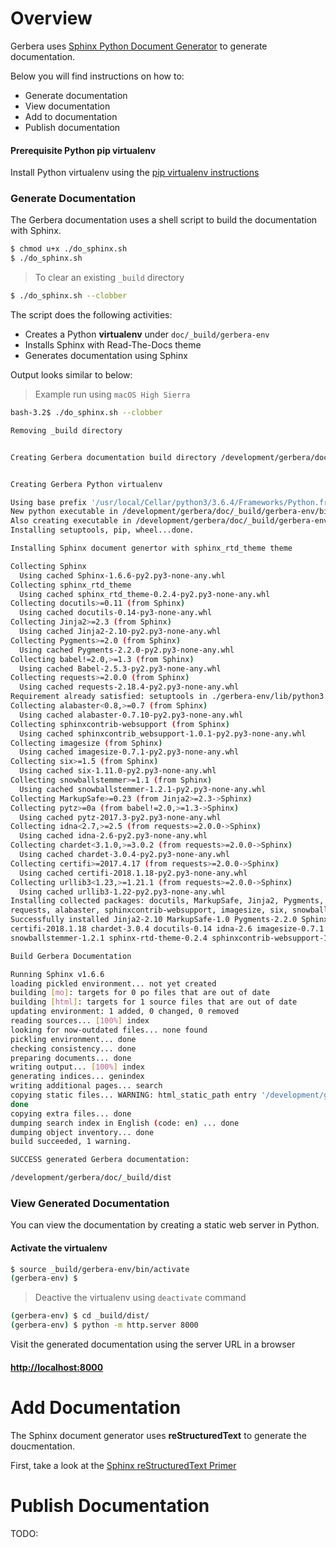# Overview

Gerbera uses [Sphinx Python Document Generator](http://www.sphinx-doc.org) to generate documentation.

Below you will find instructions on how to:

* Generate documentation
* View documentation
* Add to documentation
* Publish documentation

#### Prerequisite Python pip virtualenv

Install Python virtualenv using the [pip virtualenv instructions](https://packaging.python.org/guides/installing-using-pip-and-virtualenv/)


### Generate Documentation

The Gerbera documentation uses a shell script to build the documentation with Sphinx.  

```bash
$ chmod u+x ./do_sphinx.sh
$ ./do_sphinx.sh
```

> To clear an existing `_build` directory

```bash
$ ./do_sphinx.sh --clobber
```

The script does the following activities:

* Creates a Python **virtualenv** under `doc/_build/gerbera-env`
* Installs Sphinx with Read-The-Docs theme
* Generates documentation using Sphinx

Output looks similar to below:

> Example run using `macOS High Sierra`

```bash
bash-3.2$ ./do_sphinx.sh --clobber

Removing _build directory


Creating Gerbera documentation build directory /development/gerbera/doc/_build


Creating Gerbera Python virtualenv

Using base prefix '/usr/local/Cellar/python3/3.6.4/Frameworks/Python.framework/Versions/3.6'
New python executable in /development/gerbera/doc/_build/gerbera-env/bin/python3.6
Also creating executable in /development/gerbera/doc/_build/gerbera-env/bin/python
Installing setuptools, pip, wheel...done.

Installing Sphinx document genertor with sphinx_rtd_theme theme

Collecting Sphinx
  Using cached Sphinx-1.6.6-py2.py3-none-any.whl
Collecting sphinx_rtd_theme
  Using cached sphinx_rtd_theme-0.2.4-py2.py3-none-any.whl
Collecting docutils>=0.11 (from Sphinx)
  Using cached docutils-0.14-py3-none-any.whl
Collecting Jinja2>=2.3 (from Sphinx)
  Using cached Jinja2-2.10-py2.py3-none-any.whl
Collecting Pygments>=2.0 (from Sphinx)
  Using cached Pygments-2.2.0-py2.py3-none-any.whl
Collecting babel!=2.0,>=1.3 (from Sphinx)
  Using cached Babel-2.5.3-py2.py3-none-any.whl
Collecting requests>=2.0.0 (from Sphinx)
  Using cached requests-2.18.4-py2.py3-none-any.whl
Requirement already satisfied: setuptools in ./gerbera-env/lib/python3.6/site-packages (from Sphinx)
Collecting alabaster<0.8,>=0.7 (from Sphinx)
  Using cached alabaster-0.7.10-py2.py3-none-any.whl
Collecting sphinxcontrib-websupport (from Sphinx)
  Using cached sphinxcontrib_websupport-1.0.1-py2.py3-none-any.whl
Collecting imagesize (from Sphinx)
  Using cached imagesize-0.7.1-py2.py3-none-any.whl
Collecting six>=1.5 (from Sphinx)
  Using cached six-1.11.0-py2.py3-none-any.whl
Collecting snowballstemmer>=1.1 (from Sphinx)
  Using cached snowballstemmer-1.2.1-py2.py3-none-any.whl
Collecting MarkupSafe>=0.23 (from Jinja2>=2.3->Sphinx)
Collecting pytz>=0a (from babel!=2.0,>=1.3->Sphinx)
  Using cached pytz-2017.3-py2.py3-none-any.whl
Collecting idna<2.7,>=2.5 (from requests>=2.0.0->Sphinx)
  Using cached idna-2.6-py2.py3-none-any.whl
Collecting chardet<3.1.0,>=3.0.2 (from requests>=2.0.0->Sphinx)
  Using cached chardet-3.0.4-py2.py3-none-any.whl
Collecting certifi>=2017.4.17 (from requests>=2.0.0->Sphinx)
  Using cached certifi-2018.1.18-py2.py3-none-any.whl
Collecting urllib3<1.23,>=1.21.1 (from requests>=2.0.0->Sphinx)
  Using cached urllib3-1.22-py2.py3-none-any.whl
Installing collected packages: docutils, MarkupSafe, Jinja2, Pygments, pytz, babel, idna, chardet, certifi, urllib3, 
requests, alabaster, sphinxcontrib-websupport, imagesize, six, snowballstemmer, Sphinx, sphinx-rtd-theme
Successfully installed Jinja2-2.10 MarkupSafe-1.0 Pygments-2.2.0 Sphinx-1.6.6 alabaster-0.7.10 babel-2.5.3 
certifi-2018.1.18 chardet-3.0.4 docutils-0.14 idna-2.6 imagesize-0.7.1 pytz-2017.3 requests-2.18.4 six-1.11.0 
snowballstemmer-1.2.1 sphinx-rtd-theme-0.2.4 sphinxcontrib-websupport-1.0.1 urllib3-1.22

Build Gerbera Documentation

Running Sphinx v1.6.6
loading pickled environment... not yet created
building [mo]: targets for 0 po files that are out of date
building [html]: targets for 1 source files that are out of date
updating environment: 1 added, 0 changed, 0 removed
reading sources... [100%] index                                                                                                                                                
looking for now-outdated files... none found
pickling environment... done
checking consistency... done
preparing documents... done
writing output... [100%] index                                                                                                                                                 
generating indices... genindex
writing additional pages... search
copying static files... WARNING: html_static_path entry '/development/gerbera/doc/_static' does not exist
done
copying extra files... done
dumping search index in English (code: en) ... done
dumping object inventory... done
build succeeded, 1 warning.

SUCCESS generated Gerbera documentation:

/development/gerbera/doc/_build/dist

```

### View Generated Documentation

You can view the documentation by creating a static web server in Python.


#### Activate the virtualenv

```bash
$ source _build/gerbera-env/bin/activate
(gerbera-env) $
```

> Deactive the virtualenv using `deactivate` command


```bash
(gerbera-env) $ cd _build/dist/
(gerbera-env) $ python -m http.server 8000
```

Visit the generated documentation using the server URL in a browser

#### [http://localhost:8000](http://localhost:8000)



# Add Documentation

The Sphinx document generator uses **reStructuredText** to generate the doucmentation.

First, take a look at the [Sphinx reStructuredText Primer](http://www.sphinx-doc.org/en/stable/rest.html#rst-primer)



# Publish Documentation

TODO: